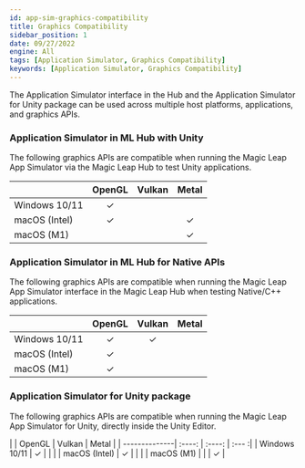 ```yaml
---
id: app-sim-graphics-compatibility
title: Graphics Compatibility
sidebar_position: 1
date: 09/27/2022
engine: All
tags: [Application Simulator, Graphics Compatibility]
keywords: [Application Simulator, Graphics Compatibility]
---
```


The Application Simulator interface in the Hub and the Application Simulator for Unity package can be used across multiple host platforms, applications, and graphics APIs. 

### Application Simulator in ML Hub with Unity

The following graphics APIs are compatible when running the Magic Leap App Simulator via the Magic Leap Hub to test Unity applications.

|               | OpenGL | Vulkan | Metal |
| --------------| :----: | :----: | :----:|
| Windows 10/11 |    ✓   |        |       |
| macOS (Intel) |    ✓   |        |   ✓   |
| macOS (M1)    |        |        |   ✓   |

### Application Simulator in ML Hub for Native APIs

The following graphics APIs are compatible when running the Magic Leap App Simulator interface in the Magic Leap Hub when testing Native/C++ applications.


|               | OpenGL | Vulkan | Metal |
| --------------| :----: | :----: | :----:|
| Windows 10/11 |    ✓   |    ✓   |       |
| macOS (Intel) |    ✓   |        |       |
| macOS (M1)    |    ✓   |        |       |

### Application Simulator for Unity package

The following graphics APIs are compatible when running the Magic Leap App Simulator for Unity, directly inside the Unity Editor.

|               | OpenGL | Vulkan | Metal |
| --------------| :----: | :----: | :--- :|
| Windows 10/11 |    ✓   |        |       |
| macOS (Intel) |    ✓   |        |       |
| macOS (M1)    |        |        |   ✓   |
